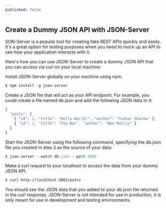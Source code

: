 ```yaml
---
published: false
---
```

## Create a Dummy JSON API with JSON-Server

SON-Server is a popular tool for creating fake REST APIs quickly and easily. It's a great option for testing purposes when you need to mock up an API to see how your application interacts with it.

Here's how you can use JSON-Server to create a dummy JSON API that you can access via curl on your local machine:

Install JSON-Server globally on your machine using npm.

```javascript
$ npm install -g json-server
```

Create a JSON file that will act as your API endpoint. For example, you could create a file named db.json and add the following JSON data to it:


```javascript
{
  "posts": [
    { "id": 1, "title": "Hello World!", "author": "Tushar Sharma" },
    { "id": 2, "title": "Foo Bar", "author": "Neo Matrix" }
  ]
}
```

Start the JSON-Server using the following command, specifying the db.json file you created in step 2 as the source of your data:

```javascript
$ json-server --watch db.json --port 3003
```

Make a curl request to your localhost to access the data from your dummy JSON API.

```bash
$ curl http://localhost:3003/posts
```

You should see the JSON data that you added to your db.json file returned in the curl response. JSON-Server is not intended for use in production, it is only meant for use in development and testing environments.